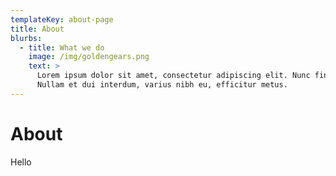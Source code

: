 ```yaml
---
templateKey: about-page
title: About
blurbs:
  - title: What we do
    image: /img/goldengears.png
    text: >
      Lorem ipsum dolor sit amet, consectetur adipiscing elit. Nunc finibus 
      Nullam et dui interdum, varius nibh eu, efficitur metus.
---
```

# About
Hello